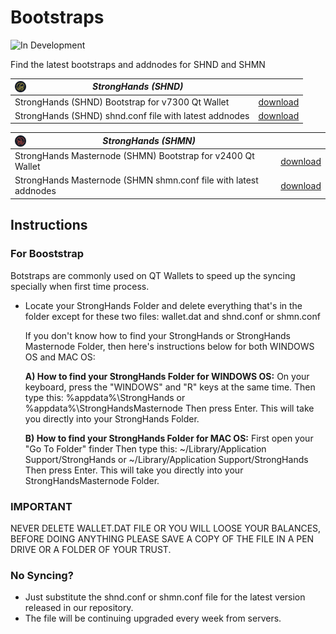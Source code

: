 # Bootstraps
![In Development](http://img.shields.io/static/v1?label=STATUS&message=BETA%20VERSION&color=RED&style=for-the-badge)

Find the latest bootstraps and addnodes for SHND and SHMN

 <img align="left" width="18" height="18" src="https://github.com/stronghandsblockchain/Logos/blob/main/SHND/icon/SHND%20icon_32x32.png"> *StrongHands (SHND)* | &nbsp; 
------------ | -------------
 StrongHands (SHND) Bootstrap for v7300 Qt Wallet | [download](https://bootstrap.stronghands.info/shboot_strap.zip)
 StrongHands (SHND) shnd.conf file with latest addnodes | [download](https://www.coinexplorer.net/SHND) 
 
  <img align="left" width="18" height="18" src="https://github.com/stronghandsblockchain/Logos/blob/main/SHMN/icon/SHMN%20icon_32x32.png"> *StrongHands (SHMN)* | &nbsp; 
------------ | -------------
 StrongHands Masternode (SHMN) Bootstrap for v2400 Qt Wallet | [download](https://bootstrap.stronghands.info/shmnboot_strap.zip)
 StrongHands Masternode (SHMN shmn.conf file with latest addnodes| [download](https://github.com/stronghandsblockchain/SHMN-NewSource/tree/master/contrib/debian/examples)
 
 
 ## Instructions
 
 ### For Booststrap
 
 Botstraps are commonly used on QT Wallets to speed up the syncing specially when first time process.
 
  * Locate your StrongHands Folder and delete everything that's in the folder except for these two files: wallet.dat and shnd.conf or shmn.conf

    If you don't know how to find your StrongHands or StrongHands Masternode Folder, then here's instructions below for both WINDOWS OS and MAC OS:

    <b>A) How to find your StrongHands Folder for WINDOWS OS:</b>
    On your keyboard, press the "WINDOWS" and "R" keys at the same time.
    Then type this:  %appdata%\StrongHands or %appdata%\StrongHandsMasternode
    Then press Enter.
    This will take you directly into your StrongHands Folder.

    <b>B) How to find your StrongHands Folder for MAC OS:</b>
    First open your "Go To Folder" finder
    Then type this:  ~/Library/Application Support/StrongHands or ~/Library/Application Support/StrongHands
    Then press Enter.
    This will take you directly into your StrongHandsMasternode Folder.
    

### IMPORTANT
   
   NEVER DELETE WALLET.DAT FILE OR YOU WILL LOOSE YOUR BALANCES, BEFORE DOING ANYTHING PLEASE SAVE A COPY OF THE FILE IN A PEN DRIVE OR A FOLDER OF YOUR TRUST.


### No Syncing?

   * Just substitute the shnd.conf or shmn.conf file for the latest version released in our repository. 
   * The file will be continuing upgraded every week from servers.
